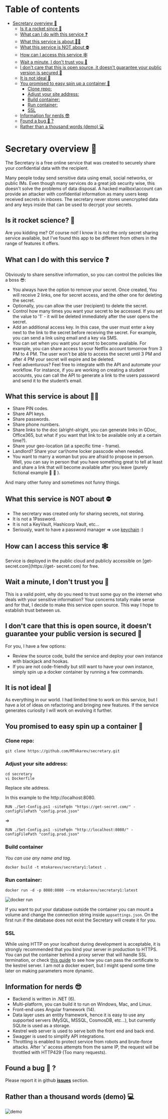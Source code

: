 # Table of contents
- [Secretary overview 🔑](#secretary-overview-🔑)
  - [Is it a rocket since 🚀](#is-it-rocket-science-🚀)
  - [What can I do with this service ❓](#what-can-i-do-with-this-service-❓)
  - [What this service is about 👍🏼](#what-this-service-is-about-👍🏼)
  - [What this service is NOT about ⛔️](#what-this-service-is-not-about-⛔️)
  - [How can I access this service 🕸](#how-can-i-access-this-service-🕸)
  - [Wait a minute, I don't trust you 🤔](#wait-a-minute-i-dont-trust-you-🤔)
  - [I don't care that this is open source, it doesn't guarantee your public version is secured 🙈](#i-dont-care-that-this-is-open-source-it-doesnt-guarantee-your-public-version-is-secured-🙈)
  - [It is not ideal 🧐](#it-is-not-ideal-🧐)
  - [You promised to easy spin up a container 🚚](#you-promised-to-easy-spin-up-a-container-🚚)
    - [Clone repo:](#clone-repo)
    - [Adjust your site address:](#adjust-your-site-address)
    - [Build container:](#build-container)
    - [Run container:](#run-container)
    - [SSL](#ssl)
  - [Information for nerds 😎](#information-for-nerds-😎)
  - [Found a bug 🐞 ?](#found-a-bug-🐞-?)
  - [Rather than a thousand words (demo) 💻](#rather-than-a-thousand-words-demo-💻)


# Secretary overview 🔑

The Secretary is a free online service that was created to securely share your confidential data with the recipient.

Many people today send sensitive data using email, social networks, or public IMs. Even though many services do a great job security wise, this doesn't solve the problems of data disposal. A hacked mailbox\account can provide an attacker with confidential information as many users keep received secrets in inboxes.
The secretary never stores unencrypted data and any keys inside that can be used to decrypt your secrets.

## Is it rocket science? 🚀

Are you kidding me? Of course not!
I know it is not the only secret sharing service available, but I’ve found this app to be different from others in the range of features it offers.

## What can I do with this service ❓

Obviously to share sensitive information, so you can control the policies like a boss 😎:

* You always have the option to remove your secret. Once created, You will receive 2 links, one for secret access, and the other one for deleting the secret.
* Optionally, you can allow the user (recipient) to delete the secret.
* Control how many times you want your secret to be accessed. If you set the value to '1' - it
will be deleted immediately after the user opens the secret.
* Add an additional access key. In this case, the user must enter a key next to the link to the secret before receiving the secret. For example, you can send a link using email and a key via SMS.
* You can set when you want your secret to become available. For example, you can share access to your Netflix account tomorrow from 3 PM to 4 PM. The user won't be able to access the secret until 3 PM and after 4 PM your secret will expire and be deleted.
* Feel adventurous? Feel free to integrate with the API and automate your workflow. For instance, if you are working on creating a student accounts, you can call the API to generate a link to the users password and send it to the student’s email.

## What this service is about 👍🏼

* Share PIN codes.
* Share API keys.
* Share passwords.
* Share phone numbers.
* Share links to the doc (alright-alright, you can generate links in GDoc, Office365, but what if you want that link to be available only at a certain time?).
* Share your geo-location (at a specific time - frame).
* Landlord? Share your car\home locker passcode when needed.
* You want to marry a woman but you are afraid to propose in person. Well, you can say in
person that you have something great to tell at least and share a link that will become available after you leave (purely fictional example 🤵 👰 ).
      
And many other funny and sometimes not funny things.

## What this service is NOT about ⛔️

* The secretary was created only for sharing secrets, not storing.
* It is not a 1Password.
* It is not a KeyVault, Hashicorp Vault, etc...
* Seriously, want to have a password manager => use [keychain](https://support.apple.com/lv-lv/guide/mac-help/mchlf375f392/mac) :)

## How can I access this service 🕸

Service is deployed in the public cloud and publicly accessible on [get-secret.com](https://get-
secret.com) for free.

## Wait a minute, I don't trust you 🤔

This is a valid point, why do you need to trust some guy on the internet who deals with your sensitive information?
Your concerns totally make sense and for that, I decide to make this service open source. This way I hope to establish trust between us.

## I don't care that this is open source, it doesn't guarantee your public version is secured 🙈 
For you, I have a few options:

* Review the source code, build the service and deploy your own instance with blackjack and hookas.
* If you are not code-friendly but still want to have your own instance, simply spin up a docker container by running a few commands.

## It is not ideal 🧐

As everything in our world. I had limited time to work on this service, but I have a lot of ideas on refactoring and bringing new features.
If the service generates curiosity I will work on evolving it further.

## You promised to easy spin up a container 🚚

### Clone repo:
```
git clone https://github.com/MTokarev/secretary.git
```

### Adjust your site address: 
```
cd secretary
vi Dockerfile
```
      
Replace site address.

In this example to the http://localhost:8080.

`RUN ./Set-Config.ps1 -siteFqdn "https://get-secret.com/" -configFilePath "config.prod.json"` 

=>

`RUN ./Set-Config.ps1 -siteFqdn "http://localhost:8080/" -configFilePath "config.prod.json"`

### Build container
*You can use any name and tag.* 

```
docker build -t mtokarevv/secretary1:latest . 
```

### Run container:

```
docker run -d -p 8080:8080 --rm mtokarevv/secretary1:latest
```
![docker run](./docs/dockerRun.png)

If you want to put your database outside the container you can mount a volume and change the connection string inside `appsettings.json`.
On the first run if the database does not exist the Secretary will create it for you.

### SSL

While using HTTP on your localhost during development is acceptable, it is strongly recommended that you bind your server in production to HTTPS.
You can put the container behind a proxy server that will handle SSL termination, or check [this guide](https://learn.microsoft.com/en-us/aspnet/core/security/docker-https?view=aspnetcore-6.0) to see how you can pass the certificate to the kestrel server.
I am not a docker expert, but I might spend some time later on making parameters more dynamic.

## Information for nerds 😎
* Backend is written in .NET (6).
* Multi-platform, you can build it to run on Windows, Mac, and Linux.
* Front-end uses Angular framework (14).
* Data layer uses an entity framework, hence it is easy to use any supported servers (MySQL, MSSQL, CosmosDB, etc...), but currently SQLite is used as a storage.
* Kestrel web server is used to serve both the front end and back end.
* Swagger is used to simplify API integrations.
* Throttling is enabled to protect service from robots and brute-force attacks. After 'x'  access attempts from the same IP, the request will be throttled with HTTP429 (Too many requests).

## Found a bug 🐞 ?

Please report it in github [**issues**](https://github.com/MTokarev/secretary/issues) section.
  
 ## Rather than a thousand words (demo) 💻 
 
 ![demo](./docs/demo.gif)


